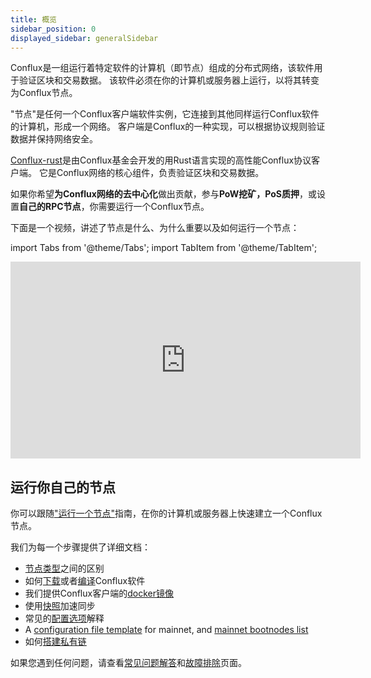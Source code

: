 ```yaml
---
title: 概览
sidebar_position: 0
displayed_sidebar: generalSidebar
---
```


Conflux是一组运行着特定软件的计算机（即节点）组成的分布式网络，该软件用于验证区块和交易数据。 该软件必须在你的计算机或服务器上运行，以将其转变为Conflux节点。

"节点"是任何一个Conflux客户端软件实例，它连接到其他同样运行Conflux软件的计算机，形成一个网络。 客户端是Conflux的一种实现，可以根据协议规则验证数据并保持网络安全。

[Conflux-rust](https://github.com/conflux-chain/conflux-rust)是由Conflux基金会开发的用Rust语言实现的高性能Conflux协议客户端。 它是Conflux网络的核心组件，负责验证区块和交易数据。

如果你希望**为Conflux网络的去中心化**做出贡献，参与**PoW挖矿，PoS质押**，或设置**自己的RPC节点**，你需要运行一个Conflux节点。

下面是一个视频，讲述了节点是什么、为什么重要以及如何运行一个节点：

import Tabs from '@theme/Tabs';
import TabItem from '@theme/TabItem';

<Tabs>
  <TabItem value="youtube" label="Running a Conflux Node">
    <iframe width="560" height="315" src="https://www.youtube.com/embed/ocsbQRkL9fQ?si=wRmI5Aa6Ewfv-BCx" title="YouTube video player" frameborder="0" allow="accelerometer; autoplay; clipboard-write; encrypted-media; gyroscope; picture-in-picture; web-share" allowfullscreen>
    </iframe>
  </TabItem>
</Tabs>

## 运行你自己的节点

你可以跟随["运行一个节点"](./run-a-node.md)指南，在你的计算机或服务器上快速建立一个Conflux节点。

我们为每一个步骤提供了详细文档：

- [节点类型](./node-types.md)之间的区别
- 如何[下载](./advanced-topics/downloading-conflux-client.md)或者[编译](./advanced-topics/compiling-conflux-client.md)Conflux软件
- 我们提供Conflux客户端的[docker镜像](./advanced-topics/downloading-conflux-client#docker)
- 使用[快照](./snapshot-tool.md)加速同步
- 常见的[配置选项](./advanced-topics/node-configuration.md)解释
- A [configuration file template](./advanced-topics/configuration-files.md) for mainnet, and [mainnet bootnodes list](./advanced-topics/official-bootnodes.md)
- 如何[搭建私有链](./advanced-topics/running-independent-chain.md)

如果您遇到任何问题，请查看[常见问题解答](./nodes-faqs.md)和[故障排除](./TroubleShooting)页面。
